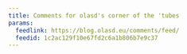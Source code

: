 ```yaml
---
title: Comments for olasd's corner of the 'tubes
params:
  feedlink: https://blog.olasd.eu/comments/feed/
  feedid: 1c2ac129f10e67fd2c6a1b806b7e9c37
---
```

